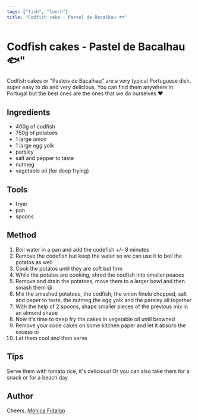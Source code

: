 ```yaml
---
tags: ["fish", "lunch"]
title: "Codfish cake - Pastel de Bacalhau 🐟"
---
```


<TagLinks />

# Codfish cakes - Pastel de Bacalhau 🐟"

Codfish cakes or "Pasteis de Bacalhau" are a very typical Portuguese dish, super easy to do and very delicious. You can find them anywhere in Portugal but the best ones are the ones that we do ourselves ❤️

## Ingredients

- 400g of codfish
- 750g of potatoes
- 1 large onion
- 1 large egg yolk
- parsley
- salt and pepper to taste
- nutmeg
- vegetable oil (for deep frying)

## Tools

- fryer
- pan
- spoons

## Method

1. Boil water in a pan and add the codefish +/- 8 minutes
2. Remove the codefish but keep the water so we can use it to boil the potatos as well
3. Cook the potatos until they are soft but firm
4. While the potatos are cooking, shred the codfish into smaller peaces
5. Remove and drain the potatoes, move them to a larger bowl and then smash them 😃
6. Mix the smashed potatoes, the codfish, the onion finelu chopped, salt and peper to taste, the nutmeg,the egg yolk and the parsley all together
7. With the help of 2 spoons, shape smaller pieces of the previous mix in an almond shape
8. Now it's time to deep fry the cakes in vegetable oil until browned
9. Remove your code cakes on some kitchen paper and let it absorb the excess oi
10. Let them cool and then serve

## Tips

Serve them with tomato rice, it's delicious! Or you can also take them for a snack or for a beach day

## Author

Cheers, [Mónica Fidalgp](https://github.com/MonicaFidalgo)

